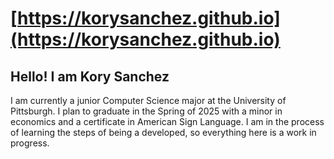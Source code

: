 # [https://korysanchez.github.io](https://korysanchez.github.io)
## Hello! I am Kory Sanchez
I am currently a junior Computer Science major at the University of Pittsburgh. I plan to graduate in the Spring of 2025 with a minor in economics and a certificate in American Sign Language. I am in the process of learning the steps of being a developed, so everything here is a work in progress. 
